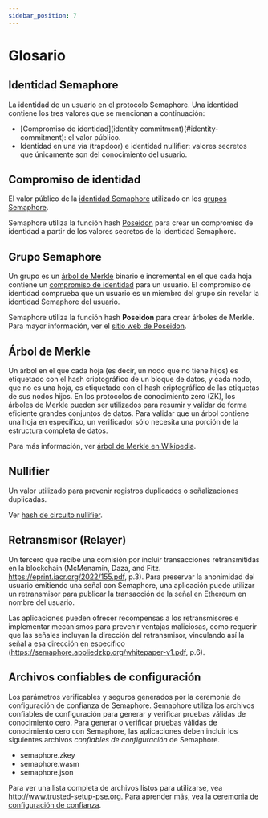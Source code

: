```yaml
---
sidebar_position: 7
---
```


# Glosario

## Identidad Semaphore

La identidad de un usuario en el protocolo Semaphore. 
Una identidad contiene los tres valores que se mencionan a continuación:

-   [Compromiso de identidad](identity commitment)(#identity-commitment): el valor público.
-   Identidad en una vía (trapdoor) e identidad nullifier: valores secretos que únicamente son del conocimiento del usuario.

## Compromiso de identidad

El valor público de la [identidad Semaphore](#semaphore-identity) utilizado en los [grupos Semaphore](#semaphore-group).

Semaphore utiliza la función hash [Poseidon](https://www.poseidon-hash.info/) para crear un compromiso de identidad a partir de los valores secretos de la identidad Semaphore. 

## Grupo Semaphore 

Un grupo es un [árbol de Merkle](#merkle-tree) binario e incremental en el que cada hoja contiene un [compromiso de identidad](#identity-commitment) para un usuario.
El compromiso de identidad comprueba que un usuario es un miembro del grupo sin revelar la identidad Semaphore del usuario.

Semaphore utiliza la función hash **Poseidon** para crear árboles de Merkle.
Para mayor información, ver el [sitio web de Poseidon](https://www.poseidon-hash.info/).

## Árbol de Merkle 

Un árbol en el que cada hoja (es decir, un nodo que no tiene hijos) es etiquetado con el hash criptográfico de un bloque de datos,
y cada nodo, que no es una hoja, es etiquetado con el hash criptográfico de las etiquetas de sus nodos hijos. 
En los protocolos de conocimiento zero (ZK), los árboles de Merkle pueden ser utilizados para resumir y validar de forma eficiente grandes conjuntos de datos. 
Para validar que un árbol contiene una hoja en específico, un verificador sólo necesita una porción de la estructura completa de datos. 

Para más información, ver [árbol de Merkle en Wikipedia](https://es.wikipedia.org/wiki/%C3%81rbol_de_Merkle).

## Nullifier

Un valor utilizado para prevenir registros duplicados o señalizaciones duplicadas. 

Ver [hash de circuito nullifier](/docs/technical-reference/circuits/#nullifier-hash).

## Retransmisor (Relayer)

Un tercero que recibe una comisión por incluir transacciones retransmitidas en la blockchain (McMenamin, Daza, and Fitz. https://eprint.iacr.org/2022/155.pdf, p.3).
Para preservar la anonimidad del usuario emitiendo una señal con Semaphore, una aplicación puede utilizar un retransmisor para publicar la transacción de la señal en Ethereum en nombre del usuario.

Las aplicaciones pueden ofrecer recompensas a los retransmisores e implementar mecanismos para prevenir ventajas maliciosas, como requerir que las señales incluyan la dirección del retransmisor, vinculando así la señal a esa dirección en específico (https://semaphore.appliedzkp.org/whitepaper-v1.pdf, p.6).

## Archivos confiables de configuración

Los parámetros verificables y seguros generados por la ceremonia de configuración de confianza de Semaphore.
Semaphore utiliza los archivos confiables de configuración para generar y verificar pruebas válidas de conocimiento cero.
Para generar o verificar pruebas válidas de conocimiento cero con Semaphore, las aplicaciones deben incluir los siguientes archivos _confiables de configuración_ de Semaphore. 

-   semaphore.zkey
-   semaphore.wasm
-   semaphore.json

Para ver una lista completa de archivos listos para utilizarse, vea <http://www.trusted-setup-pse.org>.
Para aprender más, vea la [ceremonia de configuración de confianza](https://storage.googleapis.com/trustedsetup-a86f4.appspot.com/semaphore/semaphore_top_index.html).
